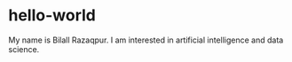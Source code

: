 # hello-world
My name is Bilall Razaqpur. I am interested in artificial intelligence and data science.

